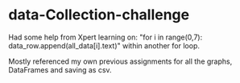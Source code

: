# data-Collection-challenge
Had some help from Xpert learning on: "for i in range(0,7): data_row.append(all_data[i].text)" within another for loop.

Mostly referenced my own previous assignments for all the graphs, DataFrames and saving as csv.
